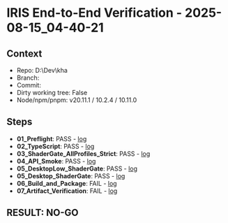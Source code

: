 # IRIS End-to-End Verification - 2025-08-15_04-40-21

## Context
- Repo: D:\Dev\kha
- Branch: 
- Commit: 
- Dirty working tree: False
- Node/npm/pnpm: v20.11.1 / 10.2.4 / 10.11.0

## Steps
- **01_Preflight**: PASS - [log](D:\Dev\kha\tools\release\reports\01_Preflight_2025-08-15_04-40-21.log)
- **02_TypeScript**: PASS - [log](D:\Dev\kha\tools\release\reports\02_TypeScript_2025-08-15_04-40-21.log)
- **03_ShaderGate_AllProfiles_Strict**: PASS - [log](D:\Dev\kha\tools\release\reports\03_ShaderGate_AllProfiles_Strict_2025-08-15_04-40-21.log)
- **04_API_Smoke**: PASS - [log](D:\Dev\kha\tools\release\reports\04_API_Smoke_2025-08-15_04-40-21.log)
- **05_DesktopLow_ShaderGate**: PASS - [log](D:\Dev\kha\tools\release\reports\05_DesktopLow_ShaderGate_2025-08-15_04-40-21.log)
- **05_Desktop_ShaderGate**: PASS - [log](D:\Dev\kha\tools\release\reports\05_Desktop_ShaderGate_2025-08-15_04-40-21.log)
- **06_Build_and_Package**: FAIL - [log](D:\Dev\kha\tools\release\reports\06_Build_and_Package_2025-08-15_04-40-21.log)
- **07_Artifact_Verification**: FAIL - [log](D:\Dev\kha\tools\release\reports\07_Artifact_Verification_2025-08-15_04-40-21.log)

## RESULT: NO-GO